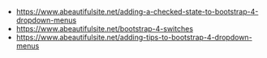 - https://www.abeautifulsite.net/adding-a-checked-state-to-bootstrap-4-dropdown-menus
- https://www.abeautifulsite.net/bootstrap-4-switches
- https://www.abeautifulsite.net/adding-tips-to-bootstrap-4-dropdown-menus
